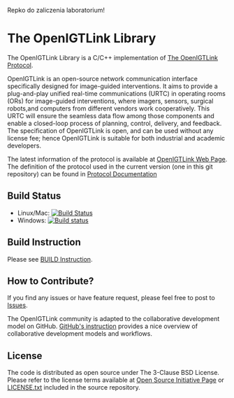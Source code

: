 Repko do zaliczenia laboratorium!

The OpenIGTLink Library
=======================

The OpenIGTLink Library is a C/C++ implementation of
[The OpenIGTLink Protocol](Documents/Protocol/index.md).

OpenIGTLink is an open-source network communication interface specifically
designed for image-guided interventions. It aims to provide a plug-and-play
unified real-time communications (URTC) in operating rooms (ORs) for image-guided
interventions, where imagers, sensors, surgical robots,and computers from
different vendors work cooperatively. This URTC will ensure the seamless data
flow among those components and enable a closed-loop process of planning, control,
delivery, and feedback. The specification of OpenIGTLink is open, and can be
used without any license fee; hence OpenIGTLink is suitable for both industrial
and academic developers.

The latest information of the protocol is available at [OpenIGTLink Web Page](http://openigtlink.org/).
The definition of the protocol used in the current version (one in this git repository)
can be found in [Protocol Documentation](Documents/Protocol/index.md)

Build Status
------------

* Linux/Mac: [![Build Status](https://travis-ci.org/openigtlink/OpenIGTLink.svg?branch=master)](https://travis-ci.org/openigtlink/OpenIGTLink)
* Windows: [![Build status](https://ci.appveyor.com/api/projects/status/beo8cej2nxu55ex0?svg=true)](https://ci.appveyor.com/project/openigtlink/openigtlink)

Build Instruction
-----------------

Please see [BUILD Instruction](BUILD.md).

How to Contribute?
------------------

If you find any issues or have feature request, please feel free to post
to [Issues](https://github.com/openigtlink/OpenIGTLink/issues).

The OpenIGTLink community is adapted to the collaborative development model on GitHub.
[GitHub's instruction](https://help.github.com/articles/about-collaborative-development-models/)
provides a nice overview of collaborative development models and workflows.

License
-------
The code is distributed as open source under The 3-Clause BSD License. Please refer to the license terms
available at [Open Source Initiative Page](https://opensource.org/licenses/BSD-3-Clause) or
[LICENSE.txt](LICENSE.txt) included in the source repository.

